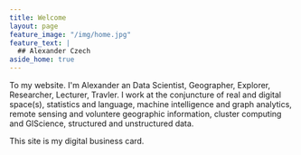 ```yaml
---
title: Welcome
layout: page
feature_image: "/img/home.jpg"
feature_text: |
  ## Alexander Czech
aside_home: true
---
```

To my website. I'm Alexander an Data Scientist, Geographer, Explorer, Researcher, Lecturer, Travler. I work at the conjuncture of real and digital space(s), statistics and language, machine intelligence and graph analytics, remote sensing and voluntere geographic information, cluster computing and GIScience, structured and unstructured data. 

This site is my digital business card.
